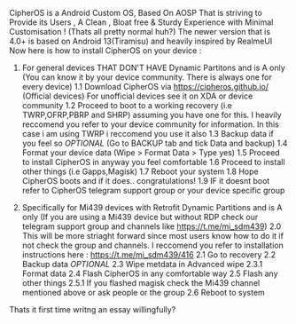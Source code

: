 CipherOS is a Android Custom OS, Based On AOSP
That is striving to Provide its Users , A Clean , Bloat free & Sturdy Experience with Minimal Customisation ! (Thats all pretty normal huh?)
The newer version that is 4.0+ is based on Android 13(Tiramisu) and heavily inspired by RealmeUI
Now here is how to install CipherOS on your device :

1. For general devices THAT DON'T HAVE Dynamic Partitons and is A only (You can know it by your device community. There is always one for every device)
1.1 Download CipherOS via https://cipheros.github.io/ (Official devices) For unofficial devices see it on XDA or device community
1.2 Proceed to boot to a working recovery (i.e TWRP,OFRP,PBRP and SHRP) assuming you have one for this. I heavily reccomend you refer to your device community for information. In this case i am using TWRP i reccomend you use it also
1.3 Backup data if you feel so *OPTIONAL* (Go to BACKUP tab and tick Data and backup)
1.4 Format your device data (Wipe > Format Data > Type yes)
1.5 Proceed to install CipherOS in anyway you feel comfortable
1.6 Proceed to install other things (i.e Gapps,Magisk)
1.7 Reboot your system
1.8 Hope CipherOS boots and if it does.. congratulations!
1.9 IF it doesnt boot refer to CipherOS telegram support group or your device specific group

2. Specifically for Mi439 devices with Retrofit Dynamic Partitions and is A only (If you are using a Mi439 device but without RDP check our telegram support group and channels like https://t.me/mi_sdm439)
2.0 This will be more striaght forward since most users know how to do it if not check the group and channels. I reccomend you refer to installation instructions here : https://t.me/mi_sdm439/416
2.1 Go to recovery
2.2 Backup data *OPTIONAL*
2.3 Wipe metdata in Advanced wipe
2.3.1 Format data
2.4 Flash CipherOS in any comfortable way
2.5 Flash any other things
2.5.1 If you flashed magisk check the Mi439 channel mentioned above or ask people or the group
2.6 Reboot to system

Thats it first time writng an essay willingfully?

